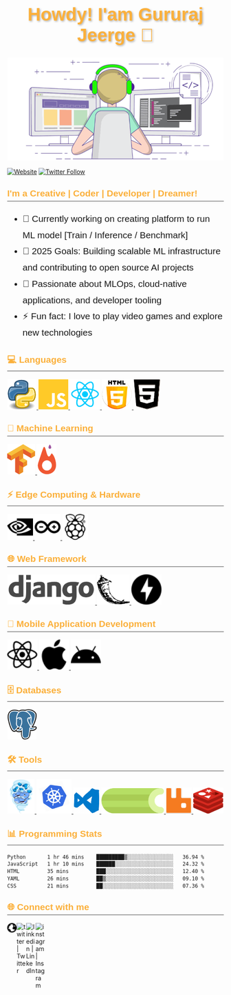 <div align="center">
  <h1 style="font-family: 'Work Sans', sans-serif; font-size: 3em; color: #FBB03B; text-shadow: 2px 2px 4px rgba(0,0,0,0.3);">
    Howdy! I'am Gururaj Jeerge 👋
  </h1>
</div>

![Hero Image](assets/hero1.gif)

[![Website](https://img.shields.io/badge/website-gururaj.live-blue?style=for-the-badge&logo=google-chrome&logoColor=white)](https://gururaj.live)
[![Twitter Follow](https://img.shields.io/twitter/follow/iamjeerge?style=for-the-badge&logo=twitter&logoColor=white&labelColor=1DA1F2&color=1DA1F2)](https://twitter.com/iamjeerge)

<h2 style="font-family: 'Work Sans', sans-serif; color: #FBB03B; border-bottom: 2px solid #999999; padding-bottom: 5px;">I'm a Creative | Coder | Developer | Dreamer!</h2>

<div style="font-family: 'Work Sans', sans-serif; font-size: 1.5em; line-height: 1.8;">

-   🌱 Currently working on creating platform to run ML model [Train / Inference / Benchmark]
-   🥅 2025 Goals: Building scalable ML infrastructure and contributing to open source AI projects
-   🚀 Passionate about MLOps, cloud-native applications, and developer tooling
-   ⚡ Fun fact: I love to play video games and explore new technologies

</div>

<h2 style="font-family: 'Work Sans', sans-serif; color: #FBB03B; border-bottom: 2px solid #999999; padding-bottom: 5px;">💻 Languages</h2>

<p float="left">
    <a href="https://www.python.org/" target="_blank" >
    <img src="assets/python.png" height="70" />
    </a>
    <a href="https://www.javascript.com/" target="_blank" >
    <img src="assets/javascript.png" height="70" />
    </a>
    <a href="https://reactjs.org/" target="_blank" >
    <img src="assets/reactjs.png" height="70" />
    </a>
    <a href="https://html.com/" target="_blank" >
    <img src="assets/html.png" height="70" />
    </a>
    <a href="https://developer.mozilla.org/en-US/docs/Web/CSS" target="_blank" >
    <img src="assets/css.png" height="70" />
    </a>
</p>

<h2 style="font-family: 'Work Sans', sans-serif; color: #FBB03B; border-bottom: 2px solid #999999; padding-bottom: 5px;">🤖 Machine Learning</h2>

<p float="left">
    <a href="https://www.tensorflow.org/" target="_blank" >
    <img src="assets/tensorflow.png"  height="70" /> 
    </a>
    <a href="https://pytorch.org/" target="_blank" >
    <img src="assets/pytorch.png"  height="70" />
    </a>
</p>

<h2 style="font-family: 'Work Sans', sans-serif; color: #FBB03B; border-bottom: 2px solid #999999; padding-bottom: 5px;">⚡ Edge Computing & Hardware</h2>

<p float="left">
    <a href="https://developer.nvidia.com/embedded/jetson-nano-developer-kit" target="_blank" >
    <img src="assets/nvidia.svg" height="60" />
    </a>
    <a href="https://www.arduino.cc/" target="_blank" >
    <img src="assets/arduino.svg" height="60" />
    </a>
    <a href="https://en.wikipedia.org/wiki/Lidar" target="_blank" >
    <img src="assets/raspberrypi.svg" height="60" />
    </a>
</p>

<h2 style="font-family: 'Work Sans', sans-serif; color: #FBB03B; border-bottom: 2px solid #999999; padding-bottom: 5px;">🌐 Web Framework</h2>

<p float="left">
    <a href="https://www.djangoproject.com/" target="_blank" >
    <img src="assets/django.png" height="70" />
    </a>
    <a href="https://flask.palletsprojects.com/" target="_blank" >
    <img src="assets/flask.png" height="70" />
    </a>
    <a href="https://fastapi.tiangolo.com/" target="_blank" >
    <img src="assets/fastapi.svg" height="70" />
    </a>
</p>

<h2 style="font-family: 'Work Sans', sans-serif; color: #FBB03B; border-bottom: 2px solid #999999; padding-bottom: 5px;">📱 Mobile Application Development</h2>

<p float="left">
    <a href="https://reactnative.dev/" target="_blank" >
    <img src="assets/react.svg" height="70" />
    </a>
    <a href="https://developer.apple.com/ios/" target="_blank" >
    <img src="assets/apple.svg" height="70" />
    </a>
    <a href="https://developer.android.com/" target="_blank" >
    <img src="assets/android.svg" height="70" />
    </a>
</p>

<h2 style="font-family: 'Work Sans', sans-serif; color: #FBB03B; border-bottom: 2px solid #999999; padding-bottom: 5px;">🗄️ Databases</h2>

<p float="left">
    <a href="https://www.postgresql.org/" target="_blank" >
    <img src="assets/postgresql.png" height="70" />
    </a>  
</p>

<h2 style="font-family: 'Work Sans', sans-serif; color: #FBB03B; border-bottom: 2px solid #999999; padding-bottom: 5px;">🛠️ Tools</h2>

<p float="left">
    <a href="https://www.docker.com/" target="_blank" >
    <img src="assets/docker.gif"  height="80" /> 
    </a>
    <a href="https://kubernetes.io/" target="_blank" >
    <img src="assets/k8s.gif"  height="80" />
    </a>
    <a href="https://code.visualstudio.com/" target="_blank" >
    <img src="assets/vscode.gif"  height="60" />
    </a>
    <a href="https://docs.celeryproject.org/" target="_blank" >
    <img src="assets/celery.png"  height="60" />
    </a>
    <a href="https://www.rabbitmq.com/" target="_blank" >
    <img src="assets/rabbitmq.png"  height="60" />
    </a>
    <a href="https://redis.io/" target="_blank" >
    <img src="assets/redis.png"  height="60" />
    </a>
</p>

<h2 style="font-family: 'Work Sans', sans-serif; color: #FBB03B; border-bottom: 2px solid #999999; padding-bottom: 5px;">📊 Programming Stats</h2>

<!--START_SECTION:waka-->

```txt
Python       1 hr 46 mins    █████████▒░░░░░░░░░░░░░░░   36.94 %
JavaScript   1 hr 10 mins    ██████░░░░░░░░░░░░░░░░░░░   24.32 %
HTML         35 mins         ███░░░░░░░░░░░░░░░░░░░░░░   12.40 %
YAML         26 mins         ██▒░░░░░░░░░░░░░░░░░░░░░░   09.10 %
CSS          21 mins         ██░░░░░░░░░░░░░░░░░░░░░░░   07.36 %
```

<!--END_SECTION:waka-->

<h2 style="font-family: 'Work Sans', sans-serif; color: #FBB03B; border-bottom: 2px solid #999999; padding-bottom: 5px;">🌐 Connect with me</h2>

[<img align="left" alt="gururaj.live" width="22px" src="https://raw.githubusercontent.com/iconic/open-iconic/master/svg/globe.svg" />][website]
[<img align="left" alt="twitter | Twitter" width="22px" src="https://cdn.jsdelivr.net/npm/simple-icons@v3/icons/twitter.svg" />][twitter]
[<img align="left" alt="linkedin | LinkedIn" width="22px" src="https://cdn.jsdelivr.net/npm/simple-icons@v3/icons/linkedin.svg" />][linkedin]
[<img align="left" alt="instagram | Instagram" width="22px" src="https://cdn.jsdelivr.net/npm/simple-icons@v3/icons/instagram.svg" />][instagram]

[website]: https://gururaj.live
[twitter]: https://twitter.com/iamjeerge
[linkedin]: https://in.linkedin.com/in/iamjeerge
[instagram]: http://instagram.com/iamjeerge
